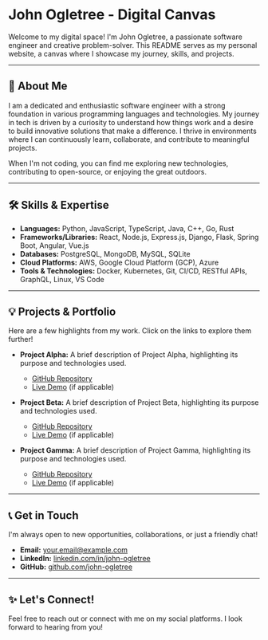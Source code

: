 # John Ogletree - Digital Canvas

Welcome to my digital space! I'm John Ogletree, a passionate software engineer and creative problem-solver. This README serves as my personal website, a canvas where I showcase my journey, skills, and projects.

---

## 🚀 About Me

I am a dedicated and enthusiastic software engineer with a strong foundation in various programming languages and technologies. My journey in tech is driven by a curiosity to understand how things work and a desire to build innovative solutions that make a difference. I thrive in environments where I can continuously learn, collaborate, and contribute to meaningful projects.

When I'm not coding, you can find me exploring new technologies, contributing to open-source, or enjoying the great outdoors.

---

## 🛠️ Skills & Expertise

*   **Languages:** Python, JavaScript, TypeScript, Java, C++, Go, Rust
*   **Frameworks/Libraries:** React, Node.js, Express.js, Django, Flask, Spring Boot, Angular, Vue.js
*   **Databases:** PostgreSQL, MongoDB, MySQL, SQLite
*   **Cloud Platforms:** AWS, Google Cloud Platform (GCP), Azure
*   **Tools & Technologies:** Docker, Kubernetes, Git, CI/CD, RESTful APIs, GraphQL, Linux, VS Code

---

## 💡 Projects & Portfolio

Here are a few highlights from my work. Click on the links to explore them further!

*   **Project Alpha:** A brief description of Project Alpha, highlighting its purpose and technologies used.
    *   [GitHub Repository](https://github.com/john-ogletree/project-alpha)
    *   [Live Demo](https://project-alpha.example.com) (if applicable)

*   **Project Beta:** A brief description of Project Beta, highlighting its purpose and technologies used.
    *   [GitHub Repository](https://github.com/john-ogletree/project-beta)
    *   [Live Demo](https://project-beta.example.com) (if applicable)

*   **Project Gamma:** A brief description of Project Gamma, highlighting its purpose and technologies used.
    *   [GitHub Repository](https://github.com/john-ogletree/project-gamma)
    *   [Live Demo](https://project-gamma.example.com) (if applicable)

---

## 📞 Get in Touch

I'm always open to new opportunities, collaborations, or just a friendly chat!

*   **Email:** [your.email@example.com](mailto:your.email@example.com)
*   **LinkedIn:** [linkedin.com/in/john-ogletree](https://linkedin.com/in/john-ogletree)
*   **GitHub:** [github.com/john-ogletree](https://github.com/john-ogletree)

---

## ✨ Let's Connect!

Feel free to reach out or connect with me on my social platforms. I look forward to hearing from you!
